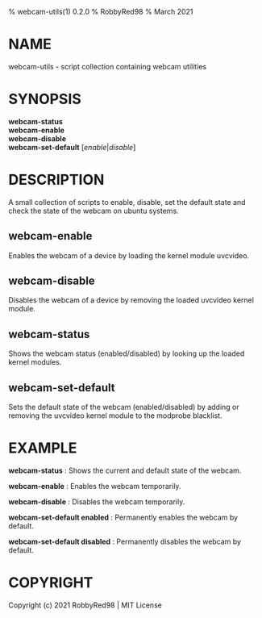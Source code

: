 % webcam-utils(1) 0.2.0
% RobbyRed98
% March 2021

# NAME
webcam-utils - script collection containing webcam utilities

# SYNOPSIS

**webcam-status**<br>
**webcam-enable**<br>
**webcam-disable**<br>
**webcam-set-default** [*enable*|*disable*]

# DESCRIPTION

A small collection of scripts to enable, disable, set the default state and check the state of the webcam on ubuntu systems.

## webcam-enable
Enables the webcam of a device by loading the kernel module uvcvideo. 

## webcam-disable
Disables the webcam of a device by removing the loaded uvcvideo kernel module.

## webcam-status
Shows the webcam status (enabled/disabled) by looking up the loaded kernel modules. 

## webcam-set-default
Sets the default state of the webcam (enabled/disabled) by adding or removing the uvcvideo kernel module to the modprobe blacklist.

# EXAMPLE

**webcam-status**
: Shows the current and default state of the webcam.

**webcam-enable**
: Enables the webcam temporarily.

**webcam-disable**
: Disables the webcam temporarily.

**webcam-set-default enabled**
: Permanently enables the webcam by default.

**webcam-set-default disabled**
: Permanently disables the webcam by default.

# COPYRIGHT
Copyright (c) 2021 RobbyRed98 | MIT License